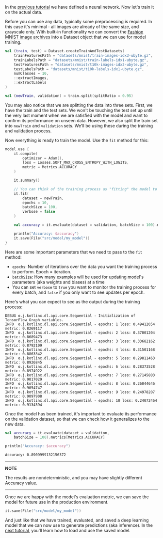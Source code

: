 In the [previous tutorial](create_your_first_nn.md) we have defined a neural network. Now let's train it on the actual data. 

Before you can use any data, typically some preprocessing is required. In this case it's minimal - all images are 
already of the same size, and grayscale only. 
With built-in functionality we can convert the [Fashion MNIST image archives](https://github.com/zalandoresearch/fashion-mnist#get-the-data) into a Dataset object that we can use for model training.    

```kotlin
val (train, test) = Dataset.createTrainAndTestDatasets(
    trainFeaturesPath = "datasets/mnist/train-images-idx3-ubyte.gz",
    trainLabelsPath = "datasets/mnist/train-labels-idx1-ubyte.gz",
    testFeaturesPath = "datasets/mnist/t10k-images-idx3-ubyte.gz",
    testLabelsPath = "datasets/mnist/t10k-labels-idx1-ubyte.gz",
    numClasses = 10,
    ::extractImages,
    ::extractLabels
)

val (newTrain, validation) = train.split(splitRatio = 0.95)
```

You may also notice that we are splitting the data into three sets. First, we have the train and the test sets. We won't be touching 
the test set up until the very last moment when we are satisfied with the model and want to confirm its performance on unseen data.
However, we also split the train set into `newTrain` and `validation` sets. We'll be using these during the training and validation 
process.  

Now everything is ready to train the model. Use the `fit` method for this: 

```kotlin
model.use {
    it.compile(
        optimizer = Adam(),
        loss = Losses.SOFT_MAX_CROSS_ENTROPY_WITH_LOGITS,
        metric = Metrics.ACCURACY
    )

    it.summary()

    // You can think of the training process as "fitting" the model to describe the given data :)
    it.fit(
        dataset = newTrain,
        epochs = 10,
        batchSize = 100,
        verbose = false
    )

    val accuracy = it.evaluate(dataset = validation, batchSize = 100).metrics[Metrics.ACCURACY]

    println("Accuracy: $accuracy")
    it.save(File("src/model/my_model"))
}

```

Here are some important parameters that we need to pass to the `fit` method:
* `epochs`: Number of iterations over the data you want the training process to perform. Epoch = iteration. 
* `batchSize`: How many examples will be used for updating model's parameters (aka weights and biases) at a time
*  You can set `verbose` to `true` you want to monitor the training process for every batch, and `false` if you only want 
to see updates per epoch.

Here's what you can expect to see as the output during the training process: 
```
DEBUG o.j.kotlinx.dl.api.core.Sequential - Initialization of TensorFlow Graph variables.
INFO  o.j.kotlinx.dl.api.core.Sequential - epochs: 1 loss: 0.49412054 metric: 0.8269117
INFO  o.j.kotlinx.dl.api.core.Sequential - epochs: 2 loss: 0.37001204 metric: 0.8689473
INFO  o.j.kotlinx.dl.api.core.Sequential - epochs: 3 loss: 0.33682162 metric: 0.8792109
INFO  o.j.kotlinx.dl.api.core.Sequential - epochs: 4 loss: 0.31501168 metric: 0.8863342
INFO  o.j.kotlinx.dl.api.core.Sequential - epochs: 5 loss: 0.29811463 metric: 0.8926845
INFO  o.j.kotlinx.dl.api.core.Sequential - epochs: 6 loss: 0.28373528 metric: 0.8974922
INFO  o.j.kotlinx.dl.api.core.Sequential - epochs: 7 loss: 0.27145803 metric: 0.9017029
INFO  o.j.kotlinx.dl.api.core.Sequential - epochs: 8 loss: 0.26044646 metric: 0.9054747
INFO  o.j.kotlinx.dl.api.core.Sequential - epochs: 9 loss: 0.24978207 metric: 0.9097908
INFO  o.j.kotlinx.dl.api.core.Sequential - epochs: 10 loss: 0.24072464 metric: 0.9134394

```  

Once the model has been trained, it's important to evaluate its performance on the validation dataset, so that we can 
check how it generalizes to the new data. 

```kotlin
val accuracy = it.evaluate(dataset = validation,
    batchSize = 100).metrics[Metrics.ACCURACY]

println("Accuracy: $accuracy")
```

```
Accuracy: 0.8909999132156372
```

---
**NOTE**

The results are nondeterministic, and you may have slightly different Accuracy value. 

--- 

Once we are happy with the model's evaluation metric, we can save the model for future use in the production environment.  

```kotlin
it.save(File("src/model/my_model"))
```

And just like that we have trained, evaluated, and saved a deep learning model that we can now use to generate
predictions (aka inference). In the [next tutorial](loading_trained_model_for_inference.md), you'll learn how to load and use the saved model.  
